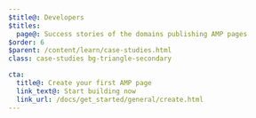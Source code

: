 ```yaml
---
$title@: Developers
$titles:
  page@: Success stories of the domains publishing AMP pages
$order: 6
$parent: /content/learn/case-studies.html
class: case-studies bg-triangle-secondary

cta:
  title@: Create your first AMP page
  link_text@: Start building now
  link_url: /docs/get_started/general/create.html
---
```

